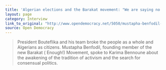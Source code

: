 ```yaml
---
title: 'Algerian elections and the Barakat movement: "We are saying no to submission"'
layout: page
category: Interview
link_to_original: "http://www.opendemocracy.net/5050/mustapha-benfodil-karima-bennoune/algerian-elections-and-barakat-movement-we-are-saying-no-to-s"
source: Open Democracy
---
```

> President Bouteflika and his team broke the people as a whole and Algerians as citizens. Mustapha Benfodil, founding member of the new Barakat ( Enough!) Movement, spoke to Karima Bennoune about the awakening of the tradition of activism and the search for consensual politics.
